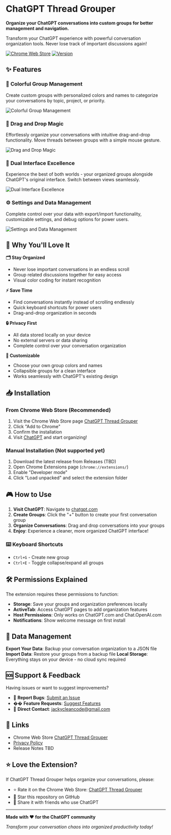 # ChatGPT Thread Grouper

**Organize your ChatGPT conversations into custom groups for better management and navigation.**

Transform your ChatGPT experience with powerful conversation organization tools. Never lose track of important discussions again!

[![Chrome Web Store](https://img.shields.io/badge/Chrome%20Web%20Store-Available-green?style=for-the-badge&logo=google-chrome)](https://chrome.google.com/webstore/detail/[YOUR-EXTENSION-ID])
[![Version](https://img.shields.io/badge/Version-1.1.0-blue?style=for-the-badge)](https://github.com/yourusername/chatgpt-thread-grouper/releases)

## ✨ Features

### 🎨 **Colorful Group Management**
Create custom groups with personalized colors and names to categorize your conversations by topic, project, or priority.

![Colorful Group Management](screenshots/Colorful_Group_Management.png)

### 🎯 **Drag and Drop Magic**
Effortlessly organize your conversations with intuitive drag-and-drop functionality. Move threads between groups with a simple mouse gesture.

![Drag and Drop Magic](screenshots/Drag_and_Drop_Magic.png)

### 🔄 **Dual Interface Excellence**
Experience the best of both worlds - your organized groups alongside ChatGPT's original interface. Switch between views seamlessly.

![Dual Interface Excellence](screenshots/Dual_Interface_Excellence.png)

### ⚙️ **Settings and Data Management**
Complete control over your data with export/import functionality, customizable settings, and debug options for power users.

![Settings and Data Management](screenshots/Settings_and_Data_Management.png)

## 🚀 Why You'll Love It

**🗂️ Stay Organized**
- Never lose important conversations in an endless scroll
- Group related discussions together for easy access
- Visual color coding for instant recognition

**⚡ Save Time** 
- Find conversations instantly instead of scrolling endlessly
- Quick keyboard shortcuts for power users
- Drag-and-drop organization in seconds

**🔒 Privacy First**
- All data stored locally on your device
- No external servers or data sharing
- Complete control over your conversation organization

**🎨 Customizable**
- Choose your own group colors and names
- Collapsible groups for a clean interface
- Works seamlessly with ChatGPT's existing design

## 📥 Installation

### From Chrome Web Store (Recommended)
1. Visit the Chrome Web Store page [ChatGPT Thread Grouper](https://chromewebstore.google.com/detail/chatgpt-thread-grouper/jlmkhdhaeedobmijpbpgbdfiggcppoeg)
2. Click "Add to Chrome"
3. Confirm the installation
4. Visit [ChatGPT](https://chatgpt.com) and start organizing!

### Manual Installation (Not supported yet)
1. Download the latest release from Releases (TBD)
2. Open Chrome Extensions page (`chrome://extensions/`)
3. Enable "Developer mode"
4. Click "Load unpacked" and select the extension folder

## 🎮 How to Use

1. **Visit ChatGPT**: Navigate to [chatgpt.com](https://chatgpt.com)
2. **Create Groups**: Click the "+" button to create your first conversation group
3. **Organize Conversations**: Drag and drop conversations into your groups
4. **Enjoy**: Experience a cleaner, more organized ChatGPT interface!

### ⌨️ Keyboard Shortcuts
- `Ctrl+G` - Create new group
- `Ctrl+E` - Toggle collapse/expand all groups

## 🛠️ Permissions Explained

The extension requires these permissions to function:

- **Storage**: Save your groups and organization preferences locally
- **ActiveTab**: Access ChatGPT pages to add organization features
- **Host Permissions**: Only works on ChatGPT.com and Chat.OpenAI.com
- **Notifications**: Show welcome message on first install

## 💾 Data Management

**Export Your Data**: Backup your conversation organization to a JSON file
**Import Data**: Restore your groups from a backup file
**Local Storage**: Everything stays on your device - no cloud sync required

## 🆘 Support & Feedback

Having issues or want to suggest improvements?

- 🐛 **Report Bugs**: [Submit an Issue](https://github.com/jackycleancode/ChatGptThreadGrouper/issues)
- �� **Feature Requests**: [Suggest Features](https://github.com/jackycleancode/ChatGptThreadGrouper/issues)
- 📧 **Direct Contact**: [jackycleancode@gmail.com](jackycleancode@gmail.com)

## 🔗 Links

- Chrome Web Store [ChatGPT Thread Grouper](https://chromewebstore.google.com/detail/chatgpt-thread-grouper/jlmkhdhaeedobmijpbpgbdfiggcppoeg)
- [Privacy Policy](PRIVACY_POLICY.md)
- Release Notes TBD

## ⭐ Love the Extension?

If ChatGPT Thread Grouper helps organize your conversations, please:
- ⭐ Rate it on the Chrome Web Store: [ChatGPT Thread Grouper](https://chromewebstore.google.com/detail/chatgpt-thread-grouper/jlmkhdhaeedobmijpbpgbdfiggcppoeg)
- 🐙 Star this repository on GitHub
- 📢 Share it with friends who use ChatGPT

---

**Made with ❤️ for the ChatGPT community**

*Transform your conversation chaos into organized productivity today!* 
